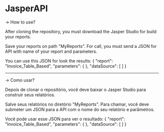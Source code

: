 # JasperAPI

-> How to use?

After cloning the repository, you must download the Jasper Studio for build your reports.

Save your reports on path "MyReports". For call, you must send a JSON for API with name of your report and parameters.

You can use this JSON for look the results:
{
  "report": "Invoice_Table_Based",
  "parameters": {
  },
  "dataSource": [
  ]
}


-----------------------------------------------------------------------

-> Como usar?

Depois de clonar o repositório, você deve baixar o Jasper Studio para construir seus relatórios.

Salve seus relatórios no diretório "MyReports". Para chamar, você deve submeter um JSON para a API com o nome do seu 
relatório e parâmetros.

Você pode usar esse JSON para ver o resultado:
{
  "report": "Invoice_Table_Based",
  "parameters": {
  },
  "dataSource": [
  ]
}
